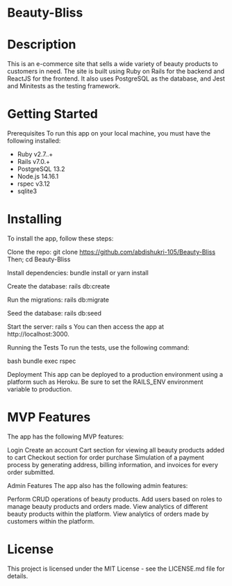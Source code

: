 # Beauty-Bliss

# Description
This is an e-commerce site that sells a wide variety of beauty products to customers in need. The site is built using Ruby on Rails for the backend and ReactJS for the frontend. It also uses PostgreSQL as the database, and Jest and Minitests as the testing framework.

# Getting Started
Prerequisites
To run this app on your local machine, you must have the following installed:

* Ruby v2.7..+
* Rails v7.0.+
* PostgreSQL 13.2
* Node.js 14.16.1
* rspec v3.12
* sqlite3

# Installing
To install the app, follow these steps:

Clone the repo: 
git clone https://github.com/abdishukri-105/Beauty-Bliss
Then; cd Beauty-Bliss

Install dependencies: 
bundle install or yarn install

Create the database:
rails db:create

Run the migrations:
rails db:migrate

Seed the database: 
rails db:seed

Start the server: rails s
You can then access the app at http://localhost:3000.

Running the Tests
To run the tests, use the following command:

bash
bundle exec rspec

Deployment
This app can be deployed to a production environment using a platform such as Heroku. Be sure to set the RAILS_ENV environment variable to production.

# MVP Features
The app has the following MVP features:

Login
Create an account
Cart section for viewing all beauty products added to cart
Checkout section for order purchase
Simulation of a payment process by generating address, billing information, and invoices for every order submitted.  

Admin Features
The app also has the following admin features:

Perform CRUD operations of beauty products.
Add users based on roles to manage beauty products and orders made.
View analytics of different beauty products within the platform.
View analytics of orders made by customers within the platform.

# License
This project is licensed under the MIT License - see the LICENSE.md file for details.
